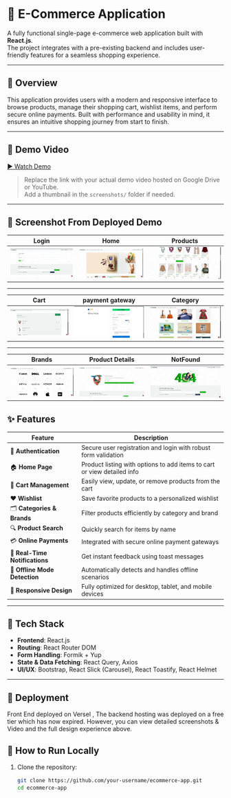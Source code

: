 # 🛒 E-Commerce Application

A fully functional single-page e-commerce web application built with **React.js**.  
The project integrates with a pre-existing backend and includes user-friendly features for a seamless shopping experience.

---

## 📌 Overview

This application provides users with a modern and responsive interface to browse products, manage their shopping cart, wishlist items, and perform secure online payments. Built with performance and usability in mind, it ensures an intuitive shopping journey from start to finish.

---
## 🎥 Demo Video

[▶️ Watch Demo](https://drive.google.com/file/d/your-demo-id/view)

> Replace the link with your actual demo video hosted on Google Drive or YouTube.  
> Add a thumbnail in the `screenshots/` folder if needed.

---
## 📸 Screenshot From Deployed Demo 

| Login    | Home           | Products       |
|----------|----------------|----------------|
| ![Dashboard](./DemoScreenShot/login.png) | ![Topics](./DemoScreenShot/Home.png) | ![Emotions](./DemoScreenShot/products.png) | 

---

| Cart     |payment gateway | Category       |
|----------|----------------|----------------|
| ![Dashboard](./DemoScreenShot/AddToCart.png) | ![Topics](./DemoScreenShot/paymentGetWay.png) | ![Emotions](./DemoScreenShot/Category.png) | 

---

| Brands   |Product Details | NotFound       |
|----------|----------------|----------------|
| ![Dashboard](./DemoScreenShot/Brands.png) | ![Topics](./DemoScreenShot/productDetails.png) | ![Emotions](./DemoScreenShot/NoteFound.png) | 


## ✨ Features

| Feature                          | Description                                                                  |
|----------------------------------|-----------------------------------------------------------------------------|
| 🔐 **Authentication**           | Secure user registration and login with robust form validation              |
| 🏠 **Home Page**                | Product listing with options to add items to cart or view detailed info     |
| 🛒 **Cart Management**          | Easily view, update, or remove products from the cart                       |
| ❤️ **Wishlist**                 | Save favorite products to a personalized wishlist                            |
| 🗂️ **Categories & Brands**      | Filter products efficiently by category and brand                            |
| 🔍 **Product Search**           | Quickly search for items by name                                             |
| 💳 **Online Payments**          | Integrated with secure online payment gateways                               |
| 🔔 **Real-Time Notifications**  | Get instant feedback using toast messages                                    |
| 📴 **Offline Mode Detection**   | Automatically detects and handles offline scenarios                          |
| 📱 **Responsive Design**        | Fully optimized for desktop, tablet, and mobile devices                     |


---

## 🧰 Tech Stack

- **Frontend**: React.js  
- **Routing**: React Router DOM  
- **Form Handling**: Formik + Yup  
- **State & Data Fetching**: React Query, Axios  
- **UI/UX**: Bootstrap, React Slick (Carousel), React Toastify, React Helmet  

---
## 📌 Deployment

Front End deployed on Versel , The backend hosting was deployed on a free tier which has now expired. However, you can view detailed screenshots & Video and the full design experience above.


## 📄 How to Run Locally

1. Clone the repository:
   ```bash
   git clone https://github.com/your-username/ecommerce-app.git
   cd ecommerce-app
